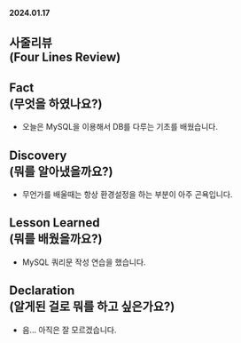 **2024.01.17**

## 사줄리뷰<br>(Four Lines Review)</br>

## Fact<br>(무엇을 하였나요?)</br>
- 오늘은 MySQL을 이용해서 DB를 다루는 기초를 배웠습니다.

## Discovery<br>(뭐를 알아냈을까요?)</br>
- 무언가를 배울때는 항상 환경설정을 하는 부분이 아주 곤욕입니다.

## Lesson Learned<br>(뭐를 배웠을까요?)</br>
- MySQL 쿼리문 작성 연습을 했습니다.

## Declaration<br>(알게된 걸로 뭐를 하고 싶은가요?)</br>
- 음... 아직은 잘 모르겠습니다.
